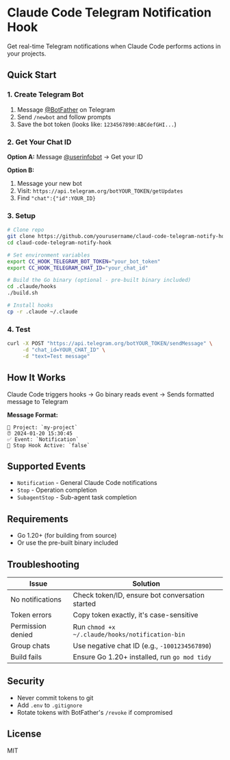 # Claude Code Telegram Notification Hook

Get real-time Telegram notifications when Claude Code performs actions in your projects.

## Quick Start

### 1. Create Telegram Bot

1. Message [@BotFather](https://t.me/botfather) on Telegram
2. Send `/newbot` and follow prompts
3. Save the bot token (looks like: `1234567890:ABCdefGHI...`)

### 2. Get Your Chat ID

**Option A:** Message [@userinfobot](https://t.me/userinfobot) → Get your ID

**Option B:** 
1. Message your new bot
2. Visit: `https://api.telegram.org/botYOUR_TOKEN/getUpdates`
3. Find `"chat":{"id":YOUR_ID}`

### 3. Setup

```bash
# Clone repo
git clone https://github.com/yourusername/claud-code-telegram-notify-hook.git
cd claud-code-telegram-notify-hook

# Set environment variables
export CC_HOOK_TELEGRAM_BOT_TOKEN="your_bot_token"
export CC_HOOK_TELEGRAM_CHAT_ID="your_chat_id"

# Build the Go binary (optional - pre-built binary included)
cd .claude/hooks
./build.sh

# Install hooks
cp -r .claude ~/.claude
```

### 4. Test

```bash
curl -X POST "https://api.telegram.org/botYOUR_TOKEN/sendMessage" \
     -d "chat_id=YOUR_CHAT_ID" \
     -d "text=Test message"
```

## How It Works

Claude Code triggers hooks → Go binary reads event → Sends formatted message to Telegram

**Message Format:**
```
🤖 Project: `my-project`
⏰ 2024-01-20 15:30:45
✅ Event: `Notification`
📌 Stop Hook Active: `false`
```

## Supported Events

- `Notification` - General Claude Code notifications
- `Stop` - Operation completion
- `SubagentStop` - Sub-agent task completion

## Requirements

- Go 1.20+ (for building from source)
- Or use the pre-built binary included

## Troubleshooting

| Issue | Solution |
|-------|----------|
| No notifications | Check token/ID, ensure bot conversation started |
| Token errors | Copy token exactly, it's case-sensitive |
| Permission denied | Run `chmod +x ~/.claude/hooks/notification-bin` |
| Group chats | Use negative chat ID (e.g., `-1001234567890`) |
| Build fails | Ensure Go 1.20+ installed, run `go mod tidy` |

## Security

- Never commit tokens to git
- Add `.env` to `.gitignore`
- Rotate tokens with BotFather's `/revoke` if compromised

## License

MIT